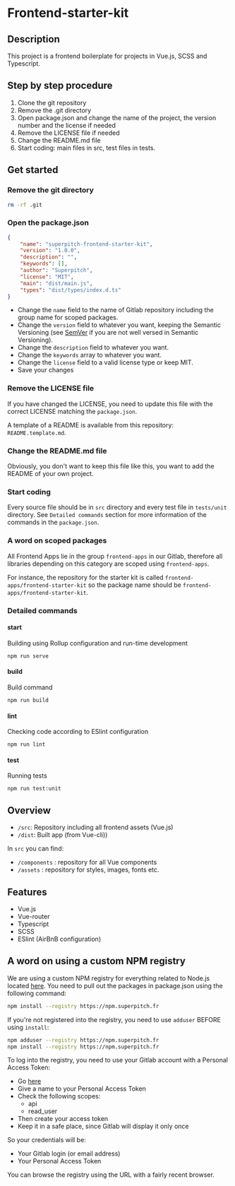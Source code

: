 # Frontend-starter-kit 

## Description

This project is a frontend boilerplate for projects in Vue.js, SCSS and Typescript.

## Step by step procedure

1. Clone the git repository
2. Remove the .git directory
3. Open package.json and change the name of the project, the version number and the license if needed
4. Remove the LICENSE file if needed
5. Change the README.md file
6. Start coding: main files in src, test files in tests.

## Get started

### Remove the git directory

```bash
rm -rf .git
```

### Open the package.json

```json
{
    "name": "superpitch-frontend-starter-kit",
    "version": "1.0.0",
    "description": "",
    "keywords": [],
    "author": "Superpitch",
    "license": "MIT",
    "main": "dist/main.js",
    "types": "dist/types/index.d.ts"
}
```

- Change the `name` field to the name of Gitlab repository including the group name for scoped packages.
- Change the `version` field to whatever you want, keeping the Semantic Versioning (see [SemVer](https://semver.org/) if you are not well versed in Semantic Versioning).
- Change the `description` field to whatever you want.
- Change the `keywords` array to whatever you want.
- Change the `license` field to a valid license type or keep MIT.
- Save your changes

### Remove the LICENSE file

If you have changed the LICENSE, you need to update this file with the correct LICENSE matching the `package.json`.

A template of a README is available from this repository: `README.template.md`.

### Change the README.md file

Obviously, you don't want to keep this file like this, you want to add the README of your own project.

### Start coding

Every source file should be in `src` directory and every test file in `tests/unit` directory. See `Detailed commands` section for more information of the commands in the `package.json`.

### A word on scoped packages

All Frontend Apps lie in the group `frontend-apps` in our Gitlab, therefore all libraries depending on this category are scoped using `frontend-apps`.

For instance, the repository for the starter kit is called `frontend-apps/frontend-starter-kit` so the package name should be `frontend-apps/frontend-starter-kit`.


### Detailed commands

#### start
Building using Rollup configuration and run-time development

```npm run serve```

#### build
Build command

```npm run build```

#### lint
Checking code according to ESlint configuration

```npm run lint```

#### test
Running tests

```npm run test:unit```


## Overview

* `/src`: Repository including all frontend assets (Vue.js)
* `/dist`: Built app (from Vue-cli))

In `src` you can find:
* ``/components`` : repository for all Vue components
* ``/assets`` : repository for styles, images, fonts etc. 

## Features

* Vue.js
* Vue-router
* Typescript
* SCSS
* ESlint (AirBnB configuration)

## A word on using a custom NPM registry

We are using a custom NPM registry for everything related to Node.js located [here](https://npm.superpitch.fr). You need to pull out the packages in package.json using the following command:

```bash
npm install --registry https://npm.superpitch.fr
```

If you're not registered into the registry, you need to use `adduser` BEFORE using `install`:

```bash
npm adduser --registry https://npm.superpitch.fr
npm install --registry https://npm.superpitch.fr
```

To log into the registry, you need to use your Gitlab account with a Personal Access Token:

- Go [here](https://gitlab.superpitch.fr/profile/personal_access_tokens)
- Give a name to your Personal Access Token
- Check the following scopes:
  * api
  * read_user
- Then create your access token
- Keep it in a safe place, since Gitlab will display it only once

So your credentials will be: 
- Your Gitlab login (or email address)
- Your Personal Access Token

You can browse the registry using the URL with a fairly recent browser.


